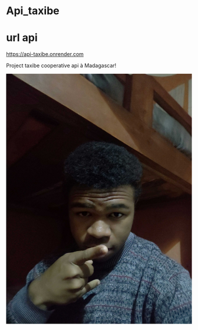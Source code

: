 # Api_taxibe

# url api
https://api-taxibe.onrender.com

Project taxibe cooperative api à Madagascar!

![alt text](1712936662635.jpg)



